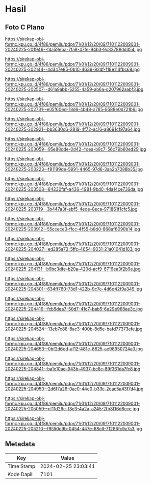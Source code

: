 # Hasil

## Foto C Plano

https://sirekap-obj-formc.kpu.go.id/4f86/pemilu/pdpr/71/01/12/20/09/7101122009001-20240225-201946--f4a59eba-7fa8-47fe-94b3-9c33788dd354.jpg

https://sirekap-obj-formc.kpu.go.id/4f86/pemilu/pdpr/71/01/12/20/09/7101122009001-20240225-202144--4d347e85-0b10-4639-92df-f18e114fbc68.jpg

https://sirekap-obj-formc.kpu.go.id/4f86/pemilu/pdpr/71/01/12/20/09/7101122009001-20240225-202507--d61a9abb-5255-4a59-ab6a-d207962aabf3.jpg

https://sirekap-obj-formc.kpu.go.id/4f86/pemilu/pdpr/71/01/12/20/09/7101122009001-20240225-202731--e05f60ed-18d6-4b48-a785-9588e0d721b6.jpg

https://sirekap-obj-formc.kpu.go.id/4f86/pemilu/pdpr/71/01/12/20/09/7101122009001-20240225-202921--bb3630c6-2819-4f72-ac16-a8691cf97a64.jpg

https://sirekap-obj-formc.kpu.go.id/4f86/pemilu/pdpr/71/01/12/20/09/7101122009001-20240225-203059--95e88cde-0d42-4cea-b8c7-56c79b80ed29.jpg

https://sirekap-obj-formc.kpu.go.id/4f86/pemilu/pdpr/71/01/12/20/09/7101122009001-20240225-203223--f81199de-5991-4465-97d6-3aa2b7088b35.jpg

https://sirekap-obj-formc.kpu.go.id/4f86/pemilu/pdpr/71/01/12/20/09/7101122009001-20240225-203508--84230faf-a436-4981-9bd0-4da14ce736da.jpg

https://sirekap-obj-formc.kpu.go.id/4f86/pemilu/pdpr/71/01/12/20/09/7101122009001-20240225-203719--3b447a3f-ebf5-4ede-8eca-971861f1cfc5.jpg

https://sirekap-obj-formc.kpu.go.id/4f86/pemilu/pdpr/71/01/12/20/09/7101122009001-20240225-203912--55ccece3-ffcc-4f55-b8d0-868af6090b14.jpg

https://sirekap-obj-formc.kpu.go.id/4f86/pemilu/pdpr/71/01/12/20/09/7101122009001-20240225-204027--ed285a73-5ffc-4654-9031-21a01041d183.jpg

https://sirekap-obj-formc.kpu.go.id/4f86/pemilu/pdpr/71/01/12/20/09/7101122009001-20240225-204131--b9bc3dfe-b20a-420d-acf9-6716ea3f2b9e.jpg

https://sirekap-obj-formc.kpu.go.id/4f86/pemilu/pdpr/71/01/12/20/09/7101122009001-20240225-204301--634ff760-73d1-422b-9c7e-4d6d42f9a349.jpg

https://sirekap-obj-formc.kpu.go.id/4f86/pemilu/pdpr/71/01/12/20/09/7101122009001-20240225-204416--fcb5dea7-50d7-41c7-bab5-6e29e968ee3c.jpg

https://sirekap-obj-formc.kpu.go.id/4f86/pemilu/pdpr/71/01/12/20/09/7101122009001-20240225-204524--13eb7c88-8ac3-400b-8d5e-bafd77373efe.jpg

https://sirekap-obj-formc.kpu.go.id/4f86/pemilu/pdpr/71/01/12/20/09/7101122009001-20240225-204653--0bf2d6ed-af12-481e-8825-ae98950724a0.jpg

https://sirekap-obj-formc.kpu.go.id/4f86/pemilu/pdpr/71/01/12/20/09/7101122009001-20240225-204841--ba1c10ae-943b-4937-bc8c-89f361da7fc8.jpg

https://sirekap-obj-formc.kpu.go.id/4f86/pemilu/pdpr/71/01/12/20/09/7101122009001-20240225-204950--2d6f7a26-0ac0-44c0-b33c-2cac5a43f7d4.jpg

https://sirekap-obj-formc.kpu.go.id/4f86/pemilu/pdpr/71/01/12/20/09/7101122009001-20240225-205059--cf11d26c-f3e3-4a2a-a245-2fb3f16d6ece.jpg

https://sirekap-obj-formc.kpu.go.id/4f86/pemilu/pdpr/71/01/12/20/09/7101122009001-20240225-205210--f9550c9b-0454-447e-88c6-71286fc9c7a3.jpg


## Metadata

| Key        | Value               |
| ---------- | ------------------- |
| Time Stamp | 2024-02-25 23:03:41 |
| Kode Dapil | 7101                |



